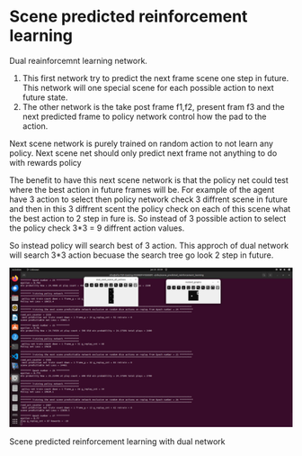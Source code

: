 # Scene predicted reinforcement learning

Dual reainforcemnt learning network.
1. This first network try to predict the next frame scene one step in future. This network will one special scene for each possible action to next future state.
2. The other network is the take post frame f1,f2, present fram f3 and the next predicted frame to policy network control how the pad to the action.

Next scene network is purely trained on random action to not learn any policy. Next scene net should only predict next frame not anything to do with rewards policy  

The benefit to have this next scene network is that the policy net could test where the best action in future frames will be.
For example of the agent have 3 action to select then policy network check 3 diffrent scene in future and then in this 3 diffrent scent the policy check on each of this scene what 
the best action to 2 step in fure is. So instead of 3 possible action to select the policy check 3*3 = 9 diffrent action values.

So instead policy will search best of 3 action. This approch of dual network will search 3*3 action becuase the search tree go look 2 step in future.

![](example1.png)

Scene predicted reinforcement learning with dual network
